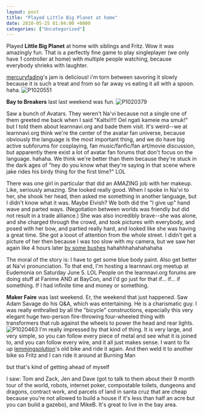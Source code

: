 ```yaml
---
layout: post
title: "Played Little Big Planet at home"
date: 2010-05-25 01:04:00 +0000
categories: ["Uncategorized"]
---
```


Played **Little Big Planet** at home with siblings and Fritz. Wow it was amazingly fun. That is a perfectly fine game to play singleplayer (we only have 1 controller at home) with multiple people watching, because everybody shrieks with laughter.

[mercuryfading](http://mercuryfading.livejournal.com/)'s jam is delicious! i'm torn between savoring it slowly because it is such a treat and from so far away vs eating it all with a spoon. haha.
![P1020551](http://farm5.static.flickr.com/4056/4637429944_77087075e4.jpg) 

**Bay to Breakers** last last weekend was fun. 
![P1020379](http://farm4.static.flickr.com/3350/4617547261_640a415e2d.jpg)

Saw a bunch of Avatars. They weren't Na'vi because not a single one of them greeted me back when I said "Kaltxì!!!! Oel ngati kameie ma smuk!" but I told them about learnnavi.org and bade them visit. It's weird--we at learnnavi.org think we're the center of the avatar fan universe, because obviously the language is the most important thing, and we do have big active subforums for cosplaying, fan music/fanfic/fan art/movie discussion, but apparently there exist a lot of avatar fan forums that don't focus on the language. hahaha. We think we're better than them because they're stuck in the dark ages of "hey do you know what they're saying in that scene where jake rides his birdy thing for the first time?" LOL 

There was one girl in particular that did an AMAZING job with her makeup. Like, seriously amazing. She looked really good. When I spoke in Na'vi to her, she shook her head, then asked me something in another language, but I didn't know what it was. Maybe Elvish? We both did the "I give up" hand wave and parted ways. (Negotiation between worlds was friendly but did not result in a trade alliance.) She was also incredibly brave--she was alone, and she charged through the crowd, and took pictures with everybody, and posed with her bow, and partied really hard, and looked like she was having a great time. She got a looot of attention from the whole street. I didn't get a picture of her then because I was too slow with my camera, but we saw her again like 4 hours later [by some bushes](http://www.flickr.com/photos/judytuna/4617562709/sizes/l/) hahahhhahahahahaha

The moral of the story is: I have to get some blue body paint. Also get better at Na'vi pronunciation. To that end, I'm hosting a learnnavi.org meetup at Eudemonia on Saturday June 5. LOL People on the learnnavi.org forums are doing stuff at Fanime AND at BayCon, and I'd go just for that if... if... if something. If I had infinite time and money or something.

**Maker Faire** was last weekend. Er, the weekend that just happened. Saw Adam Savage do his Q&A, which was entertaining. He is a charismatic guy. I was really enthralled by all the "bicycle" constructions, especially this very elegant huge two-person fire-throwing four-wheeled thing with transformers that rub against the wheels to power the head and rear lights. 
![P1020463](http://farm5.static.flickr.com/4009/4636836267_807dfd0f91.jpg)
I'm really impressed by that kind of thing. It is very large, and very simple, so you can follow every piece of metal and see what it is joined to, and you can follow every wire, and it all just makes sense. I want to fix up [lemmingsolution](http://lemmingsolution.livejournal.com/)'s old bike and ride it again. And then weld it to another bike so Fritz and I can ride it around at Burning Man

but that's kind of getting ahead of myself

I saw: Tom and Zack, Jen and Dave (got to talk to them about their 9 month tour of the world, robots, internet poker, compostable toilets, dungeons and dragons, contract work, and parcels of land in santa cruz that are cheap because you're not allowed to build a house if it's less than half an acre but you can build a gazebo), and MikeB. It's great to live in the bay area.